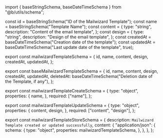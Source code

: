 import { baseStringSchema, baseDateTimeSchema } from "@b/utils/schema";

const id = baseStringSchema("ID of the Mailwizard Template");
const name = baseStringSchema("Template Name");
const content = {
  type: "string",
  description: "Content of the email template",
};
const design = {
  type: "string",
  description: "Design of the email template",
};
const createdAt = baseDateTimeSchema("Creation date of the template");
const updatedAt = baseDateTimeSchema("Last update date of the template", true);

export const mailwizardTemplateSchema = {
  id,
  name,
  content,
  design,
  createdAt,
  updatedAt,
};

export const baseMailwizardTemplateSchema = {
  id,
  name,
  content,
  design,
  createdAt,
  updatedAt,
  deletedAt: baseDateTimeSchema("Deletion date of the Template, if any"),
};

export const mailwizardTemplateCreateSchema = {
  type: "object",
  properties: {
    name,
  },
  required: ["name"],
};

export const mailwizardTemplateUpdateSchema = {
  type: "object",
  properties: {
    content,
    design,
  },
  required: ["content", "design"],
};

export const mailwizardTemplateStoreSchema = {
  description: `Mailwizard Template created or updated successfully`,
  content: {
    "application/json": {
      schema: {
        type: "object",
        properties: mailwizardTemplateSchema,
      },
    },
  },
};
